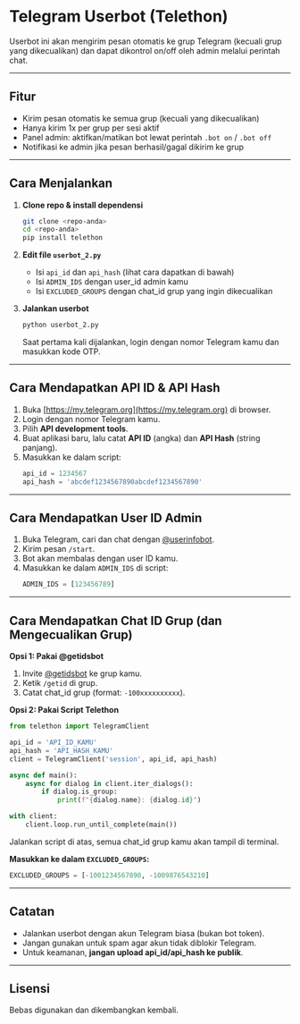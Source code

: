 # Telegram Userbot (Telethon)

Userbot ini akan mengirim pesan otomatis ke grup Telegram (kecuali grup yang dikecualikan) dan dapat dikontrol on/off oleh admin melalui perintah chat.

---

## Fitur
- Kirim pesan otomatis ke semua grup (kecuali yang dikecualikan)
- Hanya kirim 1x per grup per sesi aktif
- Panel admin: aktifkan/matikan bot lewat perintah `.bot on` / `.bot off`
- Notifikasi ke admin jika pesan berhasil/gagal dikirim ke grup

---

## Cara Menjalankan

1. **Clone repo & install dependensi**
    ```bash
    git clone <repo-anda>
    cd <repo-anda>
    pip install telethon
    ```

2. **Edit file `userbot_2.py`**
    - Isi `api_id` dan `api_hash` (lihat cara dapatkan di bawah)
    - Isi `ADMIN_IDS` dengan user_id admin kamu
    - Isi `EXCLUDED_GROUPS` dengan chat_id grup yang ingin dikecualikan

3. **Jalankan userbot**
    ```bash
    python userbot_2.py
    ```
    Saat pertama kali dijalankan, login dengan nomor Telegram kamu dan masukkan kode OTP.

---

## Cara Mendapatkan API ID & API Hash

1. Buka [https://my.telegram.org](https://my.telegram.org) di browser.
2. Login dengan nomor Telegram kamu.
3. Pilih **API development tools**.
4. Buat aplikasi baru, lalu catat **API ID** (angka) dan **API Hash** (string panjang).
5. Masukkan ke dalam script:
    ```python
    api_id = 1234567
    api_hash = 'abcdef1234567890abcdef1234567890'
    ```

---

## Cara Mendapatkan User ID Admin

1. Buka Telegram, cari dan chat dengan [@userinfobot](https://t.me/userinfobot).
2. Kirim pesan `/start`.
3. Bot akan membalas dengan user ID kamu.
4. Masukkan ke dalam `ADMIN_IDS` di script:
    ```python
    ADMIN_IDS = [123456789]
    ```

---

## Cara Mendapatkan Chat ID Grup (dan Mengecualikan Grup)

**Opsi 1: Pakai @getidsbot**
1. Invite [@getidsbot](https://t.me/getidsbot) ke grup kamu.
2. Ketik `/getid` di grup.
3. Catat chat_id grup (format: `-100xxxxxxxxxx`).

**Opsi 2: Pakai Script Telethon**
```python
from telethon import TelegramClient

api_id = 'API_ID_KAMU'
api_hash = 'API_HASH_KAMU'
client = TelegramClient('session', api_id, api_hash)

async def main():
    async for dialog in client.iter_dialogs():
        if dialog.is_group:
            print(f"{dialog.name}: {dialog.id}")

with client:
    client.loop.run_until_complete(main())
```
Jalankan script di atas, semua chat_id grup kamu akan tampil di terminal.

**Masukkan ke dalam `EXCLUDED_GROUPS`:**
```python
EXCLUDED_GROUPS = [-1001234567890, -1009876543210]
```

---

## Catatan
- Jalankan userbot dengan akun Telegram biasa (bukan bot token).
- Jangan gunakan untuk spam agar akun tidak diblokir Telegram.
- Untuk keamanan, **jangan upload api_id/api_hash ke publik**.

---

## Lisensi
Bebas digunakan dan dikembangkan kembali.
